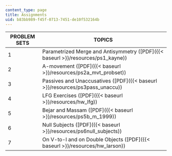 ```yaml
---
content_type: page
title: Assignments
uid: b83bb989-f45f-0713-7451-de10f532164b
---
```


| PROBLEM SETS | TOPICS |
| --- | --- |
| 1 | Parametrized Merge and Antisymmetry ([PDF]({{< baseurl >}}/resources/ps1_kayne)) |
| 2 | A-movement ([PDF]({{< baseurl >}}/resources/ps2a_mvt_probset)) |
| 3 | Passives and Unaccusatives ([PDF]({{< baseurl >}}/resources/ps3pass_unaccu)) |
| 4 | LFG Exercises ([PDF]({{< baseurl >}}/resources/hw_lfg)) |
| 5 | Bejar and Massam ([PDF]({{< baseurl >}}/resources/ps5b_m_1999)) |
| 6 | Null Subjects ([PDF]({{< baseurl >}}/resources/ps6null_subjects)) |
| 7 | On V-to-I and on Double Objects ([PDF]({{< baseurl >}}/resources/hw_larson))